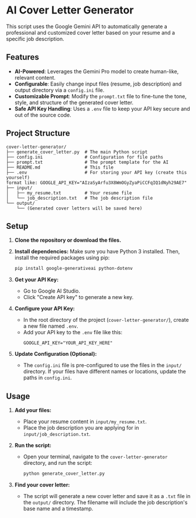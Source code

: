 # AI Cover Letter Generator

This script uses the Google Gemini API to automatically generate a professional and customized cover letter based on your resume and a specific job description.

## Features

- **AI-Powered**: Leverages the Gemini Pro model to create human-like, relevant content.
- **Configurable**: Easily change input files (resume, job description) and output directory via a `config.ini` file.
- **Customizable Prompt**: Modify the `prompt.txt` file to fine-tune the tone, style, and structure of the generated cover letter.
- **Safe API Key Handling**: Uses a `.env` file to keep your API key secure and out of the source code.

## Project Structure

```
cover-letter-generator/
├── generate_cover_letter.py  # The main Python script
├── config.ini                # Configuration for file paths
├── prompt.txt                # The prompt template for the AI
├── README.md                 # This file
├── .env                      # For storing your API key (create this yourself) 
format like: GOOGLE_API_KEY="AIzaSyArfu3X8WmOGyZyaPiCCFqIQ1dNyh29AE7"
├── input/
│   ├── my_resume.txt         # Your resume file
│   └── job_description.txt   # The job description file
└── output/
    └── (Generated cover letters will be saved here)
```

## Setup

1.  **Clone the repository or download the files.**

2.  **Install dependencies:**
    Make sure you have Python 3 installed. Then, install the required packages using pip:
    ```bash
    pip install google-generativeai python-dotenv
    ```

3.  **Get your API Key:**
    - Go to Google AI Studio.
    - Click "Create API key" to generate a new key.

4.  **Configure your API Key:**
    - In the root directory of the project (`cover-letter-generator/`), create a new file named `.env`.
    - Add your API key to the `.env` file like this:
      ```
      GOOGLE_API_KEY="YOUR_API_KEY_HERE"
      ```

5.  **Update Configuration (Optional):**
    - The `config.ini` file is pre-configured to use the files in the `input/` directory. If your files have different names or locations, update the paths in `config.ini`.

## Usage

1.  **Add your files:**
    - Place your resume content in `input/my_resume.txt`.
    - Place the job description you are applying for in `input/job_description.txt`.

2.  **Run the script:**
    - Open your terminal, navigate to the `cover-letter-generator` directory, and run the script:
      ```bash
      python generate_cover_letter.py
      ```

3.  **Find your cover letter:**
    - The script will generate a new cover letter and save it as a `.txt` file in the `output/` directory. The filename will include the job description's base name and a timestamp.
